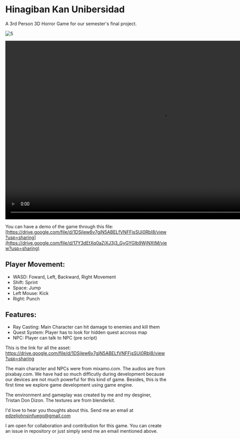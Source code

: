 # Hinagiban Kan Unibersidad
<meta name="description" content="3D Horror Game">
<meta name="keywords" content="Godot, Third Person">

  A 3rd Person 3D Horror Game for our semester's final project.

![5](https://github.com/ejsinfuego/horror-game-godot/assets/67304574/e77c14aa-2119-4640-8907-ce0235e93f11)



<video width="980" height="556.91" controls>
  <source src="https://github.com/ejsinfuego/horror-game-godot/assets/67304574/57f8dadc-bb17-4f05-aa02-9f5fcd837f4b" type="video/mp4">
</video>


You can have a demo of the game through this file: [https://drive.google.com/file/d/1DSjlew6v7gjN5ABELfVNFFjsSUi0RbI8/view?usp=sharing](https://drive.google.com/file/d/17Y3dEtXq0aZjXJ3j3_GyGYGIb9WjNXtM/view?usp=sharing)

## **Player Movement**:
  - WASD: Foward, Left, Backward, Right Movement
  - Shift: Sprint
  - Space: Jump
  - Left Mouse: Kick
  - Right: Punch

## **Features**:
  - Ray Casting: Main Character can hit damage to enemies and kill them
  - Quest System: Player has to look for hidden quest accross map
  - NPC: Player can talk to NPC (pre script)

This is the link for all the asset: https://drive.google.com/file/d/1DSjlew6v7gjN5ABELfVNFFjsSUi0RbI8/view?usp=sharing

The main character and NPCs were from mixamo.com. The audios are from pixabay.com. We have had so much difficutly during development because our devices are not much powerful for this kind of game. Besides, this is the first time we explore game development using game engine.

The environment and gameplay was created by me and my desginer, Tristan Don Dizon. The textures are from blenderkit. 

I'd love to hear you thoughts about this. Send me an email at edzeljohnsinfuego@gmail.com

I am open for collaboration and contribution for this game. You can create an issue in repository or just simply send me an email mentioned above.

